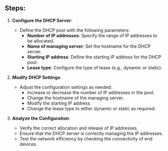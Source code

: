 ## Steps:

1. **Configure the DHCP Server**:
    - Define the DHCP pool with the following parameters:
      - **Number of IP addresses**: Specify the range of IP addresses to be allocated.
      - **Name of managing server**: Set the hostname for the DHCP server.
      - **Starting IP address**: Define the starting IP address for the DHCP pool.
      - **Lease type**: Configure the type of lease (e.g., dynamic or static).

2. **Modify DHCP Settings**:
    - Adjust the configuration settings as needed:
      - Increase or decrease the number of IP addresses in the pool.
      - Change the hostname of the managing server.
      - Modify the starting IP address.
      - Change the lease type to either dynamic or static as required.

3. **Analyze the Configuration**:
    - Verify the correct allocation and release of IP addresses.
    - Ensure that the DHCP server is correctly managing the IP addresses.
    - Test the network efficiency by checking the connectivity of end devices.
